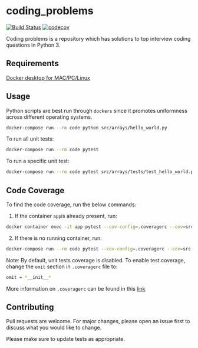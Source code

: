 # coding_problems

[![Build Status](https://travis-ci.org/Soumithri/coding_problems.svg?branch=master)](https://travis-ci.org/Soumithri/coding_problems)
[![codecov](https://codecov.io/gh/Soumithri/coding_problems/branch/master/graph/badge.svg)](https://codecov.io/gh/Soumithri/coding_problems)

Coding problems is a repository which has solutions to top interview coding questions in Python 3.

## Requirements

[Docker desktop for MAC/PC/Linux](https://docs.docker.com/get-docker/)

## Usage

Python scripts are best run through ``dockers`` since it promotes uniformness across different operating systems.

```bash
docker-compose run --rm code python src/arrays/hello_world.py
```

To run all unit tests:
```bash
docker-compose run --rm code pytest 
```

To run a specific unit test:
```bash
docker-compose run --rm code pytest src/arrays/tests/test_hello_world.py
```

## Code Coverage
To find the code coverage, run the below commands:

1. If the container ``app``is already present, run:
```bash
docker container exec -it app pytest --cov-config=.coveragerc --cov=src
```
2. If there is no running container, run:
```bash
docker-compose run --rm code pytest --cov-config=.coveragerc --cov=src
```

Note: By default, unit tests coverage is disabled. 
To enable test coverage, change the ``omit`` section in ``.coveragerc`` file to:
```bash
omit = *__init__*
```
More information on ``.coveragerc`` can be found in this [link](https://coverage.readthedocs.io/en/coverage-5.0.4/config.html)
## Contributing
Pull requests are welcome. For major changes, please open an issue first to discuss what you would like to change.

Please make sure to update tests as appropriate.
